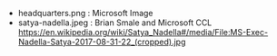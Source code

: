 - headquarters.png : Microsoft Image
- satya-nadella.jpeg : Brian Smale and Microsoft CCL https://en.wikipedia.org/wiki/Satya_Nadella#/media/File:MS-Exec-Nadella-Satya-2017-08-31-22_(cropped).jpg
